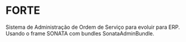 FORTE
=====

Sistema de Administração de Ordem de Serviço para evoluir para ERP.
Usando o frame SONATA com bundles SonataAdminBundle.
